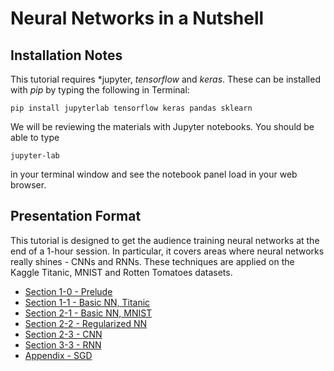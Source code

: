 # Neural Networks in a Nutshell

## Installation Notes
This tutorial requires *jupyter, *tensorflow* and *keras*. These can be installed with *pip* by typing the following in Terminal:

    pip install jupyterlab tensorflow keras pandas sklearn

We will be reviewing the materials with Jupyter notebooks. You should be able to type

    jupyter-lab

in your terminal window and see the notebook panel load in your web browser.


## Presentation Format

This tutorial is designed to get the audience training neural networks at the end of a 1-hour session. In particular, it covers areas where neural networks really shines - CNNs and RNNs. These techniques are applied on the Kaggle Titanic, MNIST and Rotten Tomatoes datasets.

- [Section 1-0 - Prelude](https://github.com/savarin/neural-networks/blob/master/1-0_Prelude.ipynb)
- [Section 1-1 - Basic NN, Titanic](https://github.com/savarin/neural-networks/blob/master/1-1_Basic_NN-Titanic.ipynb)
- [Section 2-1 - Basic NN, MNIST](https://github.com/savarin/neural-networks/blob/master/2-1_Basic_NN-MNIST.ipynb)
- [Section 2-2 - Regularized NN](https://github.com/savarin/neural-networks/blob/master/2-2_Regularized_NN.ipynb)
- [Section 2-3 - CNN](https://github.com/savarin/neural-networks/blob/master/2-3_CNN.ipynb)
- [Section 3-3 - RNN](https://github.com/savarin/neural-networks/blob/master/3-3_RNN.ipynb)
- [Appendix - SGD](https://github.com/savarin/neural-networks/blob/master/Appendix-SGD.ipynb)
